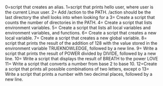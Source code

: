 0=script that creates an alias.
1=script that prints hello user, where user is the current Linux user.
2= Add /action to the PATH. /action should be the last directory the shell looks into when looking for a
3= Create a script that counts the number of directories in the PATH.
4= Create a script that lists environment variables.
5= Create a script that lists all local variables and environment variables, and functions.
6= Create a script that creates a new local variable.
7= Create a script that creates a new global variable.
8= script that prints the result of the addition of 128 with the value stored in the environment variable TRUEKNOWLEDGE, followed by a new line.
9= Write a script that prints the result of POWER divided by DIVIDE, followed by a new line.
10= Write a script that displays the result of BREATH to the power LOVE
11= Write a script that converts a number from base 2 to base 10.
12=Create a script that prints all possible combinations of two letters, except o
13= Write a script that prints a number with two decimal places, followed by a new line.
